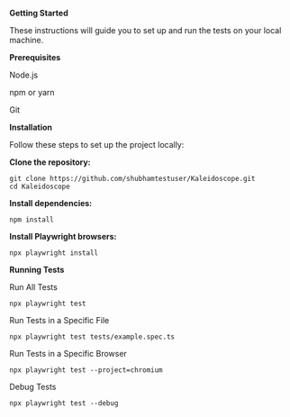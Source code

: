 **Getting Started**

These instructions will guide you to set up and run the tests on your local machine.

**Prerequisites**

Node.js

npm or yarn

Git

**Installation**

Follow these steps to set up the project locally:

**Clone the repository:**

```
git clone https://github.com/shubhamtestuser/Kaleidoscope.git
cd Kaleidoscope
```
**Install dependencies:**

```
npm install
```

**Install Playwright browsers:**

```
npx playwright install
```

**Running Tests**

Run All Tests
```
npx playwright test
```

Run Tests in a Specific File

```
npx playwright test tests/example.spec.ts
```

Run Tests in a Specific Browser

```
npx playwright test --project=chromium
```

Debug Tests

```
npx playwright test --debug
```
